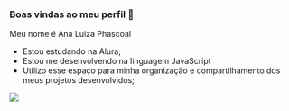 ### Boas vindas ao meu perfil 🖤

Meu nome é Ana Luiza Phascoal

- Estou estudando na Alura;
- Estou me desenvolvendo na linguagem JavaScript
- Utilizo esse espaço para minha organização e compartilhamento dos meus projetos desenvolvidos;

  
![](https://media.tenor.com/WvSlpv5rzDQAAAAM/raquelle-barbie.gif)
